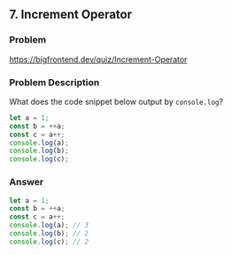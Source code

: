 ## 7. Increment Operator

### Problem

https://bigfrontend.dev/quiz/Increment-Operator

### Problem Description

What does the code snippet below output by `console.log`?

```js
let a = 1;
const b = ++a;
const c = a++;
console.log(a);
console.log(b);
console.log(c);
```

### Answer

```js
let a = 1;
const b = ++a;
const c = a++;
console.log(a); // 3
console.log(b); // 2
console.log(c); // 2
```
